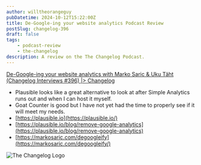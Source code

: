 ```yaml
---
author: willtheorangeguy
pubDatetime: 2024-10-12T15:22:00Z
title: De-Google-ing your website analytics Podcast Review
postSlug: changelog-396
draft: false
tags:
    - podcast-review
    - the-changelog
description: A review on the The Changelog Podcast.
---
```


[De-Google-ing your website analytics with Marko Saric & Uku Täht (Changelog Interviews #396) |> Changelog](https://changelog.com/podcast/396)

-   Plausible looks like a great alternative to look at after Simple Analytics runs out and when I can host it myself.
-   Goat Counter is good but I have not yet had the time to properly see if it will meet my needs.
-   [https://plausible.io](https://plausible.io/)
-   [https://plausible.io/blog/remove-google-analytics](https://plausible.io/blog/remove-google-analytics)
-   [https://markosaric.com/degoogleify](https://markosaric.com/degoogleify/)

![The Changelog Logo](https://is1-ssl.mzstatic.com/image/thumb/Podcasts123/v4/b5/b1/43/b5b14333-7cbe-123d-c444-0204e5d08102/mza_311421542997449775.png/300x300bb.webp)
